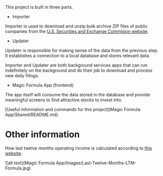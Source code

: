 This project is built in three parts.

- Importer

Importer is used to download and unzip bulk archive ZIP files of public companies from the [U.S. Securities and Exchange Commision website](https://www.sec.gov/edgar/sec-api-documentation).

- Updater

Updater is responsible for making sense of the data from the previous step. It establishes a connection to a local database and stores relevant data.

Importer and Updater are both background services apps that can run indefinitely on the background and do their job to download and process new daily filings.

- Magic Formula App (frontend)

The app itself will consume the data stored in the database and provide meaningful screens to find attractive stocks to invest into.

[Useful information and commands for this project](Magic Formula App/Shared/README.md)

# Other information

How last twelve months operating income is calculated according to [this website](https://www.wallstreetprep.com/knowledge/last-twelve-months-ltm/).

![alt text](Magic Formula App/Images/Last-Twelve-Months-LTM-Formula.jpg)
